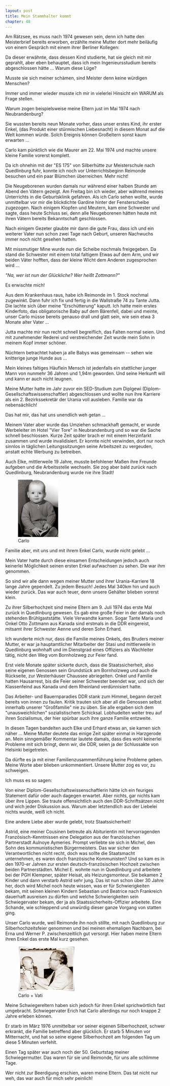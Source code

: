 ```yaml
---  
layout: post
title: Mein Stammhalter kommt
chapter: 48
---  
```




Am Rätzsee, es muss nach 1974 gewesen sein, denn ich hatte den Meisterbrief
bereits erworben, erzählte meine Mutter dort mehr beiläufig von einem Gespräch
mit einem ihrer Berliner Kollegen:

Da dieser erwähnte, dass dessen Kind studierte, hat sie gleich mit mir
geprahlt, aber eben behauptet, dass ich mein Ingenieursstudium bereits
abgeschlossen hätte … Warum diese Lüge?

Musste sie sich meiner schämen, sind Meister denn keine würdigen Menschen?

Immer und immer wieder musste ich mir in vielerlei Hinsicht ein WARUM als
Frage stellen.

Warum zogen beispielsweise meine Eltern just im Mai 1974 nach Neubrandenburg?

Sie wussten bereits neun Monate vorher, dass unser erstes Kind, ihr erster
Enkel, (das Produkt einer stürmischen Liebesnacht) in diesem Monat auf die
Welt kommen würde. Solch Ereignis können Großeltern sonst kaum erwarten …

Carlo kam pünktlich wie die Maurer am 22. Mai 1974 und machte unsere kleine
Familie vorerst komplett.

Da ich ohnehin mit der "ES 175" von Silberhütte zur Meisterschule nach
Quedlinburg fuhr, konnte ich noch vor Unterrichtsbeginn Reimonde besuchen und
ein paar Blümchen überreichen. Mehr nicht!

Die Neugeborenen wurden damals nur während einer halben Stunde am Abend den
Vätern gezeigt. Am Freitag bin ich wieder, aber während meines Unterrichts in
die Geburtsklinik gefahren. Als ich Carlo sehen wollte, wurde unmittelbar vor
mir die blickdichte Gardine hinter der Fensterscheibe zugezogen. Nach einigem
Klopfen und Meutern, kam eine Schwester und sagte, dass heute Schluss sei,
denn alle Neugeborenen hätten heute mit ihren Vätern bereits Bekanntschaft
geschlossen.

Nach einigem Gezeter glaubte mir dann die gute Frau, dass ich und ein weiterer
Vater nun schon zwei Tage nach Geburt, unseren Nachwuchs immer noch nicht
gesehen hatten.

Mit missmutiger Mine wurde nun die Scheibe nochmals freigegeben. Da stand die
Schwester mit einem total faltigem Etwas auf dem Arm, und wir beiden Väter
hofften, dass der kleine Wicht dem Anderen zugesprochen wird …

_"Na, wer ist nun der Glückliche? Wer heißt Zottmann?"_

Es erwischte mich!

Aus dem Krankenhaus raus, habe ich Reimonde im 1. Stock nochmal zugewinkt.
Dann fuhr ich fix und fertig in die Wallstraße 74 zu Tante Jutta. Die lachte
sich über meine "Erschütterung" kaputt. Ich hatte mein erstes Kinderfoto, das
obligatorische Baby auf dem Bärenfell, dabei und meinte, unser Carlo müsse
bereits genauso drall und glatt sein, wie sein etwa 3 Monate alter Vater …

Jutta machte mir nun recht schnell begreiflich, das Falten normal seien. Und
mit zunehmender Rederei und verstreichender Zeit wurde mein Sohn in meinem
Kopf immer schöner.

Nüchtern betrachtet haben ja alle Babys was gemeinsam -- sehen wie knitterige
junge Hunde aus …

Mein kleines faltiges Häuflein Mensch ist jedenfalls ein stattlicher junger
Mann von nunmehr 36 Jahren und 1,94m geworden. Und seine Herkunft will und
kann er auch nicht leugnen.

Meine Mutter hatte im Jahr zuvor ein SED-Studium zum Diplgewi
(Diplom-Gesellschaftswissenschaftler) abgeschlossen und wollte nun ihre
Karriere als ein 2. Bezirkssekretär der Urania voll ausleben. Familie war da
nebensächlich!

Das hat mir, das hat uns unendlich weh getan …

Meinem Vater aber wurde das Umziehen schmackhaft gemacht, er wurde Werbeleiter
im Hotel "Vier Tore" in Neubrandenburg und so war die Sache schnell
beschlossen. Kurze Zeit später brach er mit einem Herzinfarkt zusammen und
wurde invalidisiert. Er konnte nicht verwinden, dort nur noch sinnlos in
täglichen Leitungssitzungen seine Arbeitszeit zu vergeuden, anstatt echte
Werbung zu betreiben.

Auch Elke, mittlerweile 19 Jahre, musste befohlener Maßen ihre Freunde
aufgeben und die Arbeitsstelle wechseln. Sie zog aber bald zurück nach
Quedlinburg, Neubrandenburg wurde nie ihre Stadt!

<figure class="right"><a href="/bilder/178.jpg" title="Klicken f&uuml;r Grossansicht" rel="facebox"><img title="Carlo" src="/bilder/thumb-178.png"></a><figcaption>Carlo</figcaption></figure>
 Familie aber, mit uns und mit ihrem Enkel Carlo, wurde nicht gelebt …

Mein Vater hatte durch diese einsamen Entscheidungen jedoch auch keinerlei
Möglichkeit seinen ersten Enkel aufwachsen zu sehen. Die war ihm genommen.

So sind wir alle dann wegen meiner Mutter und ihrer Urania-Karriere 18 lange
Jahre gependelt. Zu jedem Besuch! Jedes Mal 340km hin und auch wieder zurück.
Das war auch teuer, denn unsere Gehälter blieben vorerst klein.

Zu ihrer Silberhochzeit sind meine Eltern am 9. Juli 1974 das erste Mal zurück
in Quedlinburg gewesen. Es gab eine große Feier in der damals noch stehenden
Brühlgaststätte. Viele Verwandte kamen. Sogar Tante Maria und Onkel Otto
Zottmann aus Kanada sind erstmals in die DDR eingereist, mitsamt ihrer
Schwester Aenne und deren Sohn Erhard.

Ich wunderte mich nur, dass die Familie meines Onkels, des Bruders meiner
Mutter, er war ja hauptamtlicher Mitarbeiter der Stasi und mittlerweile in
Quedlinburg wohnhaft und im Dienstgrad eines Offiziers als Wachleiter tätig,
nicht den Weg vom Bornholzweg zur Feier fand.

Erst viele Monate später sickerte durch, dass die Staatssicherheit, also seine
eigenen Genossen sein Grundstück am Bornholzweg und auch die Rückseite, zur
Westerhäuser Chaussee abriegelten. Onkel und Familie hatten Hausarrest, bis
die Feier seiner Schwester beendet war, und sich der Klassenfeind aus Kanada
und dem Rheinland verdünnisiert hatte.

Das Arbeiter- und Bauernparadies DDR stank zum Himmel, begann derzeit bereits
von innen zu faulen. Kritik trauten sich aber all die Genossen selbst
innerhalb unserer "Großfamilie" nie zu üben. Sie alle ergaben sich dem
"unausweichlichen" sozialistischem Schicksal. Lobhudelten weiter treu auf
ihren Sozialismus, der hier spürbar auch ihre ganze Familie entzweite.

In diesen Tagen bandelten auch Elke und Erhard etwas an, sie kamen sich näher
… Meine Mutter deutete das einige Zeit später einmal in Harzgerode an. Mein
sinngemäßer Kommentar lautete damals, dass dies wohl keinerlei Probleme mit
sich bringt, denn wir, die DDR, seien ja der Schlussakte von Helsinki
beigetreten.

Da dürfte es ja mit einer Familienzusammenführung keine Probleme geben. Meine
Worte aber blieben unkommentiert. Unsere Mutter zog es vor, zu schweigen.

Ich muss es so sagen:

Von einer Diplom-Gesellschaftswissenschaftlerin hätte ich ein feuriges
Statement dafür oder auch dagegen erwartet. Aber nichts, gar nichts kam über
ihre Lippen. Sie traute offensichtlich auch den DDR-Schriftsätzen nicht und
wich jeder Diskussion aus. Warum aber letztendlich aus der Liebelei nichts
wurde, weiß ich nicht.

Eine andere Liebe aber wurde gelebt, trotz Staatssicherheit!

Astrid, eine meiner Cousinen betreute als Abiturientin mit hervorragenden
Französisch-Kenntnissen eine Delegation aus der französischen Partnerstadt
Aulnoye Aymeries. Prompt verliebte sie sich in Michel, den Sohn des
kommunistischen Bürgermeisters. Das war sicher den Verantwortlichen nicht
recht, doch was sollte die Staatsmacht unternehmen, es waren doch französische
Kommunisten? Und so kam es in den 1970-er Jahren zur ersten
deutsch-französischen Hochzeit zwischen beiden Partnerstädten. Michel E.
wohnte nun in Quedlinburg und arbeitete bei der PGH Klempner, später Heisat,
als Heizungsmonteur. Sie bekamen 2 Kinder und dann verstarb Astrid sehr jung.
Das ist nun schon über 30 Jahre her, doch wird Michel noch heute wissen, was
er für Schwierigkeiten bekam, mit seinen kleinen Kindern Sebastian und
Beatrice nach Frankreich dauerhaft ausreisen zu dürfen und welche
Schwierigkeiten sein Schwiegervater bekam, der ja als
Staatssicherheits-Offizier arbeitete. Eine Schande, wie schleppend und
unwürdig dieser ganze Vorgang von statten ging.

Unser Carlo wurde, weil Reimonde ihn noch stillte, mit nach Quedlinburg zur
Silberhochzeitsfeier genommen und bei meinen ehemaligen Nachbarn, bei Erna und
Werner P. zwischenzeitlich gut versorgt. Hier haben meine Eltern ihren Enkel
das erste Mal kurz gesehen.

<figure class="left"><a href="/bilder/179.jpg" title="Klicken f&uuml;r Grossansicht" rel="facebox"><img title="Carlo + Schwiegervater Erich" src="/bilder/thumb-179.png"></a><figcaption>Carlo + Vati</figcaption></figure>
Meine Schwiegereltern haben sich jedoch für ihren Enkel sprichwörtlich fast
umgebracht. Schwiegervater Erich hat Carlo allerdings nur noch knappe 2 Jahre
erleben können.

Er starb im März 1976 unmittelbar vor seiner eigenen Silberhochzeit, schwer
erkrankt, die Familie betreffend aber glücklich. Er starb 5 Minuten vor
Mitternacht, und hat so seine eigene Silberhochzeit am folgenden Tag um diese
5 Minuten verfehlt.

Einen Tag später war auch noch der 50. Geburtstag meiner Schwiegermutter. Das
waren für sie und Reimonde, für uns alle schlimme Tage.

Wer nicht zur Beerdigung erschien, waren meine Eltern. Das tat nicht nur weh,
das war auch für mich sehr peinlich!

